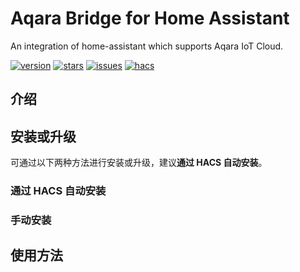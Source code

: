 # Aqara Bridge for Home Assistant

An integration of home-assistant which supports Aqara IoT Cloud.

[![version](https://img.shields.io/github/manifest-json/v/angeljanne/aqara_bridge?filename=custom_components%2Faqara_bridge%2Fmanifest.json)](https://github.com/angeljanne/aqara_bridge/releases/latest) [![stars](https://img.shields.io/github/stars/angeljanne/aqara_bridge)](https://github.com/angeljanne/aqara_bridge/stargazers) [![issues](https://img.shields.io/github/issues/angeljanne/aqara_bridge)](https://github.com/angeljanne/aqara_bridge/issues) [![hacs](https://img.shields.io/badge/HACS-Default-orange.svg)](https://hacs.xyz)

## 介绍

## 安装或升级

可通过以下两种方法进行安装或升级，建议**通过 HACS 自动安装**。

### 通过 HACS 自动安装

### 手动安装

## 使用方法
